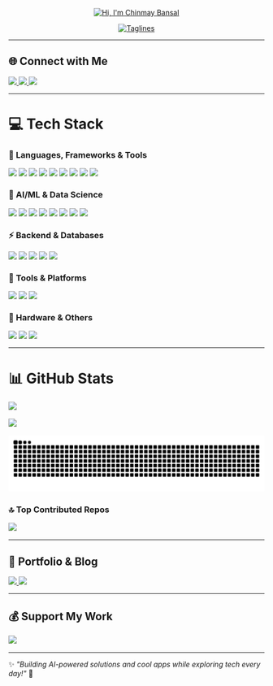 <!-- Animated Typing Intro -->
<p align="center">
  <a href="https://github.com/ChinmayBansal010" target="_blank">
    <img src="https://readme-typing-svg.herokuapp.com?size=32&duration=1&pause=1000&color=00F7FF&center=true&vCenter=true&width=600&lines=Hi%2C+I'm+Chinmay+Bansal+👋" alt="Hi, I'm Chinmay Bansal" />
  </a>
</p>

<p align="center">
  <a href="https://github.com/ChinmayBansal010" target="_blank">
    <img src="https://readme-typing-svg.herokuapp.com?size=28&duration=3000&pause=1000&color=FF5733&center=true&vCenter=true&width=600&lines=AI+%26+ML+Enthusiast+🤖;Flutter+Developer+📱;Tech+Explorer+🌐;Always+Learning+💡" alt="Taglines" />
  </a>
</p>

---

## 🌐 Connect with Me
<p align="left">
  <a href="https://linkedin.com/in/xenoryx" target="_blank">
    <img src="https://img.shields.io/badge/LinkedIn-%230077B5.svg?style=for-the-badge&logo=linkedin&logoColor=white"/>
  </a>
  <a href="https://x.com/ChinmayB010" target="_blank">
    <img src="https://img.shields.io/badge/Twitter-%23000000.svg?style=for-the-badge&logo=x&logoColor=white"/>
  </a>
  <a href="mailto:chinmay8521@gmail.com" target="_blank">
    <img src="https://img.shields.io/badge/Email-D14836?style=for-the-badge&logo=gmail&logoColor=white"/>
  </a>
</p>

---

# 💻 Tech Stack

### 🚀 Languages, Frameworks & Tools

<p align="left">
  <img src="https://img.shields.io/badge/Python-3670A0.svg?style=for-the-badge&logo=python&logoColor=ffdd54"/>
  <img src="https://img.shields.io/badge/Dart-0175C2.svg?style=for-the-badge&logo=dart&logoColor=white"/>
  <img src="https://img.shields.io/badge/C++-00599C.svg?style=for-the-badge&logo=cplusplus&logoColor=white"/>
  <img src="https://img.shields.io/badge/C-00599C.svg?style=for-the-badge&logo=c&logoColor=white"/>
  <img src="https://img.shields.io/badge/Flutter-02569B.svg?style=for-the-badge&logo=flutter&logoColor=white"/>
  <img src="https://img.shields.io/badge/R-276DC3.svg?style=for-the-badge&logo=r&logoColor=white"/>
  <img src="https://img.shields.io/badge/JavaScript-F7DF1E?style=for-the-badge&logo=javascript&logoColor=black"/>
  <img src="https://img.shields.io/badge/HTML5-E34F26?style=for-the-badge&logo=html5&logoColor=white"/>
  <img src="https://img.shields.io/badge/CSS3-1572B6?style=for-the-badge&logo=css3&logoColor=white"/>
</p>

### 🤖 AI/ML & Data Science

<p align="left">
  <img src="https://img.shields.io/badge/PyTorch-EE4C2C.svg?style=for-the-badge&logo=pytorch&logoColor=white"/>
  <img src="https://img.shields.io/badge/TensorFlow-FF6F00.svg?style=for-the-badge&logo=tensorflow&logoColor=white"/>
  <img src="https://img.shields.io/badge/Keras-D00000.svg?style=for-the-badge&logo=keras&logoColor=white"/>
  <img src="https://img.shields.io/badge/Scikit--learn-F7931E.svg?style=for-the-badge&logo=scikit-learn&logoColor=white"/>
  <img src="https://img.shields.io/badge/NumPy-013243.svg?style=for-the-badge&logo=numpy&logoColor=white"/>
  <img src="https://img.shields.io/badge/Pandas-150458.svg?style=for-the-badge&logo=pandas&logoColor=white"/>
  <img src="https://img.shields.io/badge/Matplotlib-ffffff.svg?style=for-the-badge&logo=matplotlib&logoColor=black"/>
  <img src="https://img.shields.io/badge/Seaborn-4C72B0.svg?style=for-the-badge"/>
</p>

### ⚡ Backend & Databases

<p align="left">
  <img src="https://img.shields.io/badge/Firebase-039BE5.svg?style=for-the-badge&logo=firebase&logoColor=white"/>
  <img src="https://img.shields.io/badge/MySQL-4479A1.svg?style=for-the-badge&logo=mysql&logoColor=white"/>
  <img src="https://img.shields.io/badge/PostgreSQL-4169E1.svg?style=for-the-badge&logo=postgresql&logoColor=white"/>
  <img src="https://img.shields.io/badge/Supabase-3ECF8E.svg?style=for-the-badge&logo=supabase&logoColor=white"/>
  <img src="https://img.shields.io/badge/Cloudinary-3448C5.svg?style=for-the-badge&logo=cloudinary&logoColor=white"/>
</p>

### 🔧 Tools & Platforms

<p align="left">
  <img src="https://img.shields.io/badge/Git-F05032?style=for-the-badge&logo=git&logoColor=white"/>
  <img src="https://img.shields.io/badge/Linux-FCC624?style=for-the-badge&logo=linux&logoColor=black"/>
  <img src="https://img.shields.io/badge/VS%20Code-007ACC?style=for-the-badge&logo=visual-studio-code&logoColor=white"/>
</p>

### 🔧 Hardware & Others

<p align="left">
  <img src="https://img.shields.io/badge/OpenCV-27338e.svg?style=for-the-badge&logo=opencv&logoColor=white"/>
  <img src="https://img.shields.io/badge/Arduino-00979D.svg?style=for-the-badge&logo=arduino&logoColor=white"/>
  <img src="https://img.shields.io/badge/NVIDIA-76B900.svg?style=for-the-badge&logo=nvidia&logoColor=white"/>
</p>

---

# 📊 GitHub Stats
<p align="left">
  <img src="https://github-readme-stats.vercel.app/api?username=ChinmayBansal010&theme=tokyonight&hide_border=true&include_all_commits=true&count_private=true" height="180px"/>
</p>

<p align="left">
  <img src="https://nirzak-streak-stats.vercel.app/?user=ChinmayBansal010&theme=tokyonight&hide_border=true" height="180px"/>
</p>

<p align="center">
  <img src="https://github.com/ChinmayBansal010/ChinmayBansal010/blob/output/github-contribution-grid-snake-dark.svg" alt="snake animation"/>
</p>

### 🔝 Top Contributed Repos
<img src="https://github-contributor-stats.vercel.app/api?username=ChinmayBansal010&limit=5&theme=tokyonight&hide_border=true&combine_all_yearly_contributions=true"/>

---

## 🚀 Portfolio & Blog
<p align="left">
  <a href="https://chinmaybansal.netlify.app/" target="_blank">
    <img src="https://img.shields.io/badge/🌐%20Portfolio-000000?style=for-the-badge&logo=github&logoColor=white"/>
  </a>
  <a href="https://chinmaybansal.hashnode.dev/" target="_blank">
    <img src="https://img.shields.io/badge/✍️%20Blog-000000?style=for-the-badge&logo=hashnode&logoColor=white"/>
  </a>
</p>

---

## 💰 Support My Work
<p align="left">
  <a href="https://buymeacoffee.com/ChinmayBansal" target="_blank">
    <img src="https://img.shields.io/badge/☕%20Buy%20Me%20a%20Coffee-ffdd00?style=for-the-badge&logo=buy-me-a-coffee&logoColor=black"/>
  </a>
</p>

---

✨ *"Building AI-powered solutions and cool apps while exploring tech every day!"* 🚀
